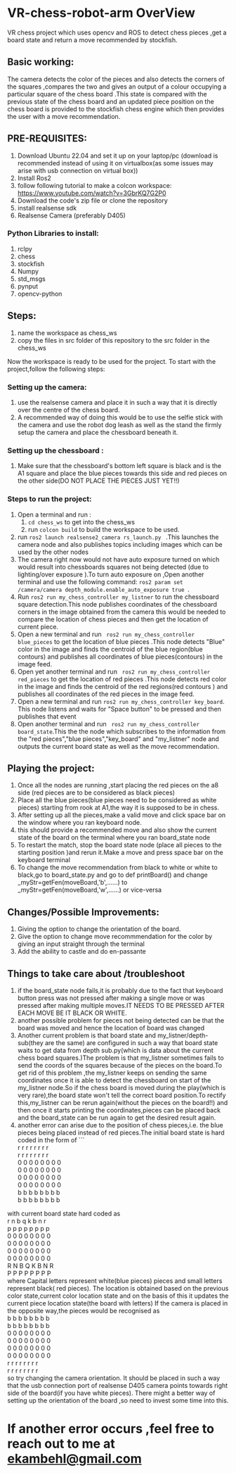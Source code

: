 # VR-chess-robot-arm OverView
VR chess project which uses  opencv and ROS to detect chess pieces ,get a board state and return a move recommended by stockfish.

## Basic working:
The camera detects the color of the pieces and also detects the corners of the squares ,compares the two and gives an output of a colour occupying a particular square of the chess board .This state is compared with the previous state of the chess board and an updated piece position on the chess board is provided to the stockfish chess engine which then provides the user with a move recommendation.

## PRE-REQUISITES:
1. Download Ubuntu 22.04  and set it up on your laptop/pc (download is recommended instead of using it on virtualbox(as some issues may arise with usb connection on virtual box))
2. Install Ros2
3. follow following tutorial to make a colcon workspace: https://www.youtube.com/watch?v=3GbrKQ7G2P0
4. Download the code's zip file or clone the repository
5. install realsense sdk
6. Realsense Camera (preferably D405)
### Python Libraries to install:
1. rclpy
2. chess
3. stockfish
4. Numpy
5. std_msgs
6. pynput
7. opencv-python
## Steps:
1. name the workspace as chess_ws
2. copy the files in src folder of this repository to the src folder in the chess_ws

Now the workspace is ready to be used for the project.
To start with the project,follow the following steps:

### Setting up the camera:
1. use the realsense camera and place it in such a way that it is directly over the centre of the chess board.
2. A recommended way of doing this would be to use the selfie stick with the camera and use the robot dog leash as well as the stand the firmly setup the camera and place the chessboard beneath it.

### Setting up the chessboard :
1. Make sure that the chessboard's bottom left square is black and is the A1 square  and place the blue pieces towards this side and red pieces on the other side(DO NOT PLACE THE PIECES JUST YET!!)

### Steps to run the project:
1. Open a terminal and run : 
    1. ```cd chess_ws``` to get into the chess_ws
    2. run ```colcon build``` to build the workspace to be used.
2. run ```ros2 launch realsense2_camera rs_launch.py ```  .This launches the camera node and also publishes topics including images which can be used by the other nodes
3. The camera right now would not have auto exposure turned on which would result into chessboards squares not being detected (due to lighting/over exposure ).To turn auto exposure on ,Open another terminal and use the following command: 
    ```ros2 param set /camera/camera depth_module.enable_auto_exposure true ```.
4. Run ```ros2 run my_chess_controller my_listner``` to run the chessboard square detection.This node publishes coordinates of the chessboard corners in the image obtained from the camera this would be needed to compare the location of chess pieces and then get the location of current piece.
5. Open a new terminal and run ``` ros2 run my_chess_controller blue_pieces``` to get the location of blue pieces .This node detects "Blue" color in  the image and finds the centroid of the blue region(blue contours) and publishes all coordinates of blue pieces(contours) in the image feed.
6. Open yet another terminal and run ``` ros2 run my_chess_controller red_pieces``` to get the location of red pieces .This node detects red color in the image and finds the centroid of the red regions(red contours ) and publishes all coordinates of the red pieces in the image feed.
7. Open a new terminal and run ```ros2 run my_chess_controller key_board```. This node listens and waits for "Space button" to be pressed and then publishes that event
8. Open another terminal and run ``` ros2 run my_chess_controller board_state```.This the the node which subscribes to the information from the "red pieces","blue pieces","key_board" and "my_listner" node and outputs the current board state as well as the move recommendation.

## Playing the project:
1. Once all the nodes are running ,start placing the red pieces on the a8 side (red pieces are to be considered as black pieces)
2. Place all the blue pieces(blue pieces need to be considered as white pieces) starting from rook at A1,the way it is supposed to be in chess.
3. After setting up all the pieces,make a valid move and click space bar on the window where you ran keyboard node.
4. this should provide a recommended move and also show the current state of the board on the terminal where you ran board_state node
5. To restart the match, stop the board state node (place all pieces to the starting position )and rerun it.Make a move and press space bar on the keyboard terminal
7. To change the move recommendation from black to white or white to black,go to board_state.py and go to def printBoard() and change _myStr=getFen(moveBoard,'b',......) to _myStr=getFen(moveBoard,'w',......) or vice-versa



## Changes/Possible Improvements:
1. Giving the option to change the orientation of the board.
2. Give the option to change move recommmendation for the color by giving an input straight through the terminal
3. Add the ability to castle and do en-passante


## Things to take care about /troubleshoot
1. if the board_state node fails,it is probably due to the fact that keyboard button press was not pressed after making a single move or was pressed after making multiple moves.IT NEEDS TO BE PRESSED AFTER EACH MOVE BE IT BLACK OR WHITE.
2. another possible problem for pieces not being detected can be that the board was moved and hence the location of board was changed
3. Another current problem is that board state and my_listner/depth-sub(they are the same) are configured in such a way that board state waits to get data from depth sub.py(which is data about the current chess board squares.)The problem is that my_listner sometimes fails to send the coords of the squares because of the pieces on the board.To get rid of this problem ,the my_listner keeps on sending the same coordinates once it  is able to detect the chessboard on start of the my_listner node.So if the chess board is moved during the play(which is very rare),the board state won't tell the correct board position.To rectify this,my_listner can be rerun again(without the pieces on the board!!) and then once it starts printing the coordinates,pieces can be placed back and the board_state can be run again to get the desired result again.
4. another error can arise due to the position of chess pieces,i.e. the blue pieces being placed instead of red pieces.The initial board state is hard coded in the form of  ```  
r r r r r r r r <br/>
r r r r r r r r <br/>
0 0 0 0 0 0 0 0 <br/>
0 0 0 0 0 0 0 0 <br/>
0 0 0 0 0 0 0 0 <br/>
0 0 0 0 0 0 0 0 <br/>
b b b b b b b b <br/>
b b b b b b b b <br/>

with current board state hard coded as <br />
r n b q k b n r <br/>
p p p p p p p p <br/>
0 0 0 0 0 0 0 0 <br/>
0 0 0 0 0 0 0 0 <br/>
0 0 0 0 0 0 0 0 <br/>
0 0 0 0 0 0 0 0 <br/>
R N B Q K B N R <br/>
P P P P P P P P  <br/>
where Capital letters represent white(blue pieces) pieces and small letters represent black( red pieces).
The location is obtained based on the previous color state,current color location state and on the basis of this it updates the current piece location state(the board with letters)
If the camera is placed in the opposite way,the pieces would be recognised as <br/>
b b b b b b b b <br/>
b b b b b b b b <br/>
0 0 0 0 0 0 0 0 <br/>
0 0 0 0 0 0 0 0 <br/>
0 0 0 0 0 0 0 0 <br/>
0 0 0 0 0 0 0 0 <br/>
r r r r r r r r <br/>
r r r r r r r r <br/>
so try changing the camera orientation.
It should be placed in such a way that the usb connection port of realsense D405 camera points towards right side of the board(if you have white pieces).
There might a better way of setting up the orientation of the board ,so need to invest some time into this.

# If another error occurs ,feel free to reach out to me at ekambehl@gmail.com




